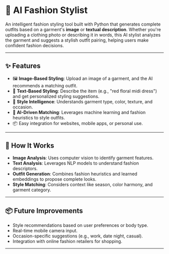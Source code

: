 
# 👗 AI Fashion Stylist

An intelligent fashion styling tool built with Python that generates complete outfits based on a garment's **image** or **textual description**. Whether you're uploading a clothing photo or describing it in words, this AI stylist analyzes the garment and suggests a stylish outfit pairing, helping users make confident fashion decisions.

---

## ✨ Features

- 🖼️ **Image-Based Styling**: Upload an image of a garment, and the AI recommends a matching outfit.
- 📝 **Text-Based Styling**: Describe the item (e.g., "red floral midi dress") and get personalized styling suggestions.
- 🎨 **Style Intelligence**: Understands garment type, color, texture, and occasion.
- 🧠 **AI-Driven Matching**: Leverages machine learning and fashion heuristics to style outfits.
- 📦 Easy integration for websites, mobile apps, or personal use.

---
## 🧠 How It Works

- **Image Analysis**: Uses computer vision to identify garment features.
- **Text Analysis**: Leverages NLP models to understand fashion descriptors.
- **Outfit Generation**: Combines fashion heuristics and learned embeddings to propose complete looks.
- **Style Matching**: Considers context like season, color harmony, and garment category.

---

## 📦 Future Improvements

- Style recommendations based on user preferences or body type.
- Real-time mobile camera input.
- Occasion-specific suggestions (e.g., work, date night, casual).
- Integration with online fashion retailers for shopping.

---
